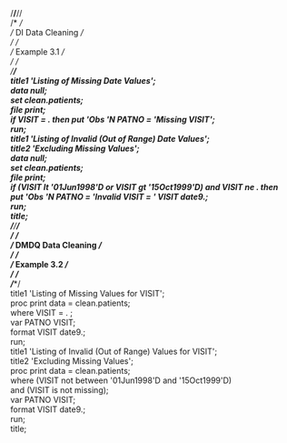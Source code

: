 /******************************/******************************//    
/* */     
/* DI Data Cleaning */		  
/* */			  
/* Example 3.1 */		  
/* */		  
/******************************/		  
title1 'Listing of Missing Date Values';	  	
data _null_;		  
set clean.patients;  
file print;		  
if VISIT = . then put 'Obs '_N_ PATNO = 'Missing VISIT';  
run;  
title1 'Listing of Invalid (Out of Range) Date Values';  
title2 'Excluding Missing Values';  
data _null_;  
set clean.patients;  
file print;  
if (VISIT lt '01Jun1998'D or VISIT gt '15Oct1999'D) and VISIT ne . then  
put 'Obs '_N_ PATNO = 'Invalid VISIT = ' VISIT date9.;  
run;  
title;  
/******************************/******************************/  
/* */  
/* DMDQ Data Cleaning */  
/* */  
/* Example 3.2 */  
/* */  
/******************************/  
title1 'Listing of Missing Values for VISIT';  
proc print data = clean.patients;  
where VISIT = . ;  
var PATNO VISIT;  
format VISIT date9.;  
run;  
title1 'Listing of Invalid (Out of Range) Values for VISIT';  
title2 'Excluding Missing Values';  
proc print data = clean.patients;  
where (VISIT not between '01Jun1998'D and '15Oct1999'D)  
and (VISIT is not missing);  
var PATNO VISIT;  
format VISIT date9.;  
run;  
title;  
